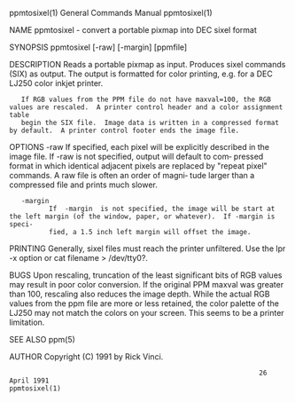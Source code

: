 ppmtosixel(1)                                                 General Commands Manual                                                ppmtosixel(1)

NAME
       ppmtosixel - convert a portable pixmap into DEC sixel format

SYNOPSIS
       ppmtosixel [-raw] [-margin] [ppmfile]

DESCRIPTION
       Reads  a  portable  pixmap  as input.  Produces sixel commands (SIX) as output.  The output is formatted for color printing, e.g. for a DEC
       LJ250 color inkjet printer.

       If RGB values from the PPM file do not have maxval=100, the RGB values are rescaled.  A printer control header and a color assignment table
       begin the SIX file.  Image data is written in a compressed format by default.  A printer control footer ends the image file.

OPTIONS
       -raw   If  specified,  each  pixel  will  be explicitly described in the image file.  If -raw is not specified, output will default to com‐
              pressed format in which identical adjacent pixels are replaced by "repeat pixel" commands.  A raw file is often an order  of  magni‐
              tude larger than a compressed file and prints much slower.

       -margin
              If  -margin  is not specified, the image will be start at the left margin (of the window, paper, or whatever).  If -margin is speci‐
              fied, a 1.5 inch left margin will offset the image.

PRINTING
       Generally, sixel files must reach the printer unfiltered.  Use the lpr -x option or cat filename > /dev/tty0?.

BUGS
       Upon rescaling, truncation of the least significant bits of RGB values may result in poor color conversion.  If the original PPM maxval was
       greater  than  100,  rescaling  also reduces the image depth.  While the actual RGB values from the ppm file are more or less retained, the
       color palette of the LJ250 may not match the colors on your screen.  This seems to be a printer limitation.

SEE ALSO
       ppm(5)

AUTHOR
       Copyright (C) 1991 by Rick Vinci.

                                                                   26 April 1991                                                     ppmtosixel(1)

